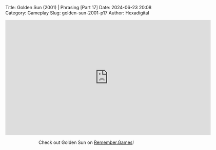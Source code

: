 Title: Golden Sun (2001) | Phrasing [Part 17]
Date: 2024-06-23 20:08
Category: Gameplay
Slug: golden-sun-2001-p17
Author: Hexadigital

<center><iframe src="https://www.youtube.com/embed/PlVIAFK7owc?feature=oembed" allow="accelerometer; autoplay; encrypted-media; gyroscope; picture-in-picture" width="640" height="360" frameborder="0"></iframe>

Check out Golden Sun on [Remember.Games](https://remember.games/game/3374/golden-sun/)!</center>